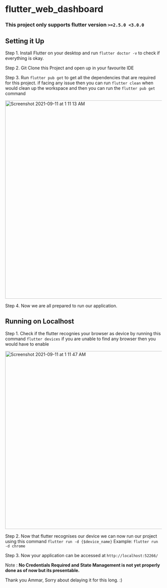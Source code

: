 # flutter_web_dashboard

### This project only supports flutter version ```>=2.5.0 <3.0.0```

## Setting it Up

Step 1. Install Flutter on your desktop and run ```flutter doctor -v``` to check if everything is okay.

Step 2. Git Clone this Project and open up in your favourite IDE

Step 3. Run ```flutter pub get``` to get all the dependencies that are required for this project. if facing any issue then you can run ```flutter clean``` when would clean up the workspace and then you can run the ```flutter pub get``` command

<img width="636" alt="Screenshot 2021-09-11 at 1 11 13 AM" src="https://user-images.githubusercontent.com/48326585/132908541-a3fe86ea-4a14-4375-9194-f8ada83ab88f.png">

Step 4. Now we are all prepared to run our application.


## Running on Localhost 

Step 1. Check if the flutter recognies your browser as device by running this command ```flutter devices``` if you are unable to find any browser then you would have to enable 

<img width="571" alt="Screenshot 2021-09-11 at 1 11 47 AM" src="https://user-images.githubusercontent.com/48326585/132908594-85b9d0e6-e632-407d-a672-d5f53366da30.png">

Step 2. Now that flutter recognises our device we can now run our project using this command ```flutter run -d {$device_name}``` Example: ```flutter run -d chrome```

Step 3. Now your application can be accessed at ```http://localhost:52266/```

Note : <b>No Credentials Required and State Management is not yet properly done as of now but its presentable.</b>  

Thank you Ammar, Sorry about delaying it for this long. :)




